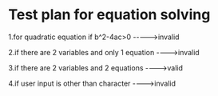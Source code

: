 ﻿# Test plan for equation solving
 
1.for quadratic equation if b^2-4ac>0    ----->invalid

2.if there are 2 variables and only 1 equation  ---->invalid

3.if there are 2 variables and 2  equations  ---->valid

4.if user input is other than character  ---->invalid


 


                           


